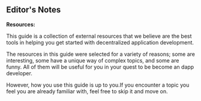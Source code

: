 ## Editor's Notes

**Resources:**

This guide is a collection of external resources that we believe are the best tools in helping you get started with decentralized application development.

The resources in this guide were selected for a variety of reasons; some are interesting, some have a unique way of complex topics, and some are funny. All of them will be useful for you in your quest to be become an dapp developer.

However, how you use this guide is up to you.If you encounter a topic you feel you are already familiar with, feel free to skip it and move on.


